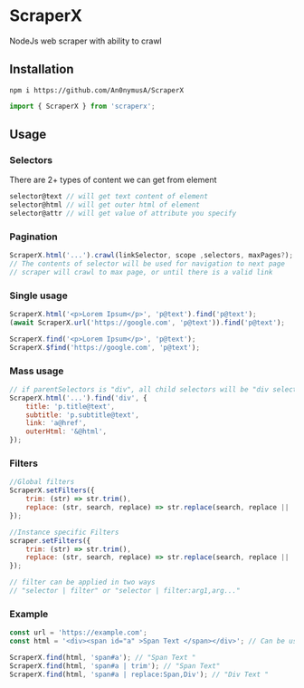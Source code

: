 # ScraperX

NodeJs web scraper with ability to crawl

## Installation

```
npm i https://github.com/An0nymusA/ScraperX
```

```javascript
import { ScraperX } from 'scraperx';
```

## Usage

### Selectors

There are 2+ types of content we can get from element

```javascript
selector@text // will get text content of element
selector@html // will get outer html of element
selector@attr // will get value of attribute you specify
```

### Pagination

```javascript
ScraperX.html('...').crawl(linkSelector, scope ,selectors, maxPages?);
// The contents of selector will be used for navigation to next page
// scraper will crawl to max page, or until there is a valid link
```

### Single usage

```javascript
ScraperX.html('<p>Lorem Ipsum</p>', 'p@text').find('p@text');
(await ScraperX.url('https://google.com', 'p@text')).find('p@text');
```

```javascript
ScraperX.find('<p>Lorem Ipsum</p>', 'p@text');
ScraperX.$find('https://google.com', 'p@text');
```

### Mass usage

```javascript
// if parentSelectors is "div", all child selectors will be "div selector"
ScraperX.html('...').find('div', {
    title: 'p.title@text',
    subtitle: 'p.subtitle@text',
    link: 'a@href',
    outerHtml: '&@html',
});
```

### Filters

```javascript
//Global filters
ScraperX.setFilters({
    trim: (str) => str.trim(),
    replace: (str, search, replace) => str.replace(search, replace || ''),
});

//Instance specific Filters
scraper.setFilters({
    trim: (str) => str.trim(),
    replace: (str, search, replace) => str.replace(search, replace || ''),
});

// filter can be applied in two ways
// "selector | filter" or "selector | filter:arg1,arg..."
```

### Example

```javascript
const url = 'https://example.com';
const html = '<div><span id="a" >Span Text </span></div>'; // Can be used instead of url for testing

ScraperX.find(html, 'span#a'); // "Span Text "
ScraperX.find(html, 'span#a | trim'); // "Span Text"
ScraperX.find(html, 'span#a | replace:Span,Div'); // "Div Text "
```
